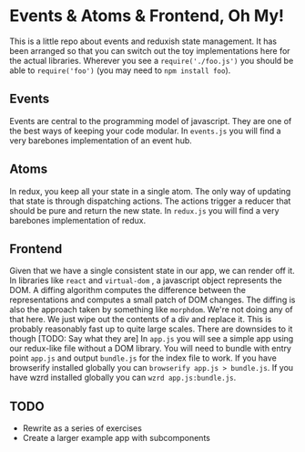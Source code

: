 # Events & Atoms & Frontend, Oh My!

This is a little repo about events and reduxish state management.
It has been arranged so that you can switch out the toy implementations here
for the actual libraries.
Wherever you see a `require('./foo.js')` you should be able to `require('foo')`
(you may need to `npm install foo`).

## Events

Events are central to the programming model of javascript.
They are one of the best ways of keeping your code modular.
In `events.js` you will find a very barebones implementation of an event hub.

## Atoms

In redux, you keep all your state in a single atom.
The only way of updating that state is through dispatching actions.
The actions trigger a reducer that should be pure and return the new state.
In `redux.js` you will find a very barebones implementation of redux.

## Frontend

Given that we have a single consistent state in our app, we can render off it.
In libraries like `react` and `virtual-dom`
, a javascript object represents the DOM.
A diffing algorithm computes the difference between the representations
and computes a small patch of DOM changes.
The diffing is also the approach taken by something like `morphdom`.
We're not doing any of that here.
We just wipe out the contents of a div and replace it.
This is probably reasonably fast up to quite large scales.
There are downsides to it though [TODO: Say what they are]
In `app.js` you will see a simple app using our redux-like file
without a DOM library.
You will need to bundle with entry point `app.js` and output `bundle.js`
for the index file to work.
If you have browserify installed globally you can `browserify app.js > bundle.js`.
If you have wzrd installed globally you can `wzrd app.js:bundle.js`.

## TODO

* Rewrite as a series of exercises
* Create a larger example app with subcomponents

